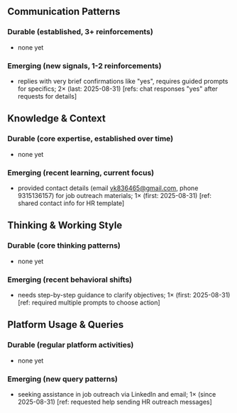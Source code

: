 ## Communication Patterns
### Durable (established, 3+ reinforcements)
- none yet

### Emerging (new signals, 1-2 reinforcements)
- replies with very brief confirmations like "yes", requires guided prompts for specifics; 2× (last: 2025-08-31) [refs: chat responses "yes" after requests for details]

## Knowledge & Context
### Durable (core expertise, established over time)
- none yet

### Emerging (recent learning, current focus)
- provided contact details (email vk836465@gmail.com, phone 9315136157) for job outreach materials; 1× (first: 2025-08-31) [ref: shared contact info for HR template]

## Thinking & Working Style
### Durable (core thinking patterns)
- none yet

### Emerging (recent behavioral shifts)
- needs step-by-step guidance to clarify objectives; 1× (first: 2025-08-31) [ref: required multiple prompts to choose action]

## Platform Usage & Queries
### Durable (regular platform activities)
- none yet

### Emerging (new query patterns)
- seeking assistance in job outreach via LinkedIn and email; 1× (since 2025-08-31) [ref: requested help sending HR outreach messages]